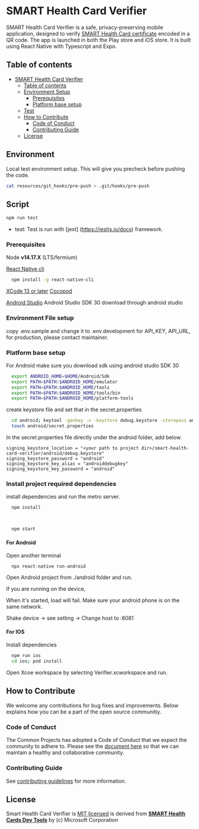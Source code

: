 # SMART Health Card Verifier

SMART Health Card Verifier is a safe, privacy-preserving mobile application, designed to verify
[SMART Health Card certificate](https://smarthealth.cards/) encoded in a QR code. The app is launched in both the Play store and iOS store. It is built using React Native with Typescript and Expo.

## Table of contents

- [SMART Health Card Verifier](#smart-health-card-verifier)
  - [Table of contents](#table-of-contents)
  - [Environment Setup](#environment-setup)
    - [Prerequisites](#prerequisites)
    - [Platform base setup](#platform-base-setup)
  - [Test](#test)
  - [How to Contribute](#how-to-contribute)
    - [Code of Conduct](#code-of-conduct)
    - [Contributing Guide](#contributing-guide)
  - [License](#license)

## Environment 

Local test environment setup. This will give you precheck before pushing the code. 
```bash
cat resources/git_hooks/pre-push > .git/hooks/pre-push
```

## Script

```bash
npm run test

```

- test: Test is run with [jest] (https://jestjs.io/docs) framework. 


### Prerequisites

Node **v14.17.X** (LTS/fermium)

[React Native cli](https://www.npmjs.com/package/react-native-cli)
```bash
  npm install -g react-native-cli
```

[XCode 13 or later](https://apps.apple.com/us/app/xcode/id497799835?mt=12)
[Cocopod](https://guides.cocoapods.org/using/getting-started.html)

[Android Studio](https://developer.android.com/studio/install)
Android Studio SDK 30 download through android studio 

### Environment File setup
copy .env.sample and change it to .env.development
for API_KEY, API_URL,  for production, please contact maintainer. 


### Platform base setup
For Android
make sure you download sdk using android studio SDK 30 


```bash
  export ANDROID_HOME=$HOME/Android/Sdk
  export PATH=$PATH:$ANDROID_HOME/emulator
  export PATH=$PATH:$ANDROID_HOME/tools
  export PATH=$PATH:$ANDROID_HOME/tools/bin
  export PATH=$PATH:$ANDROID_HOME/platform-tools

```

create keystore file and set that in the secret.properties 
```bash
  cd android; keytool -genkey -v -keystore debug.keystore -storepass android -alias androiddebugkey -keypass android -keyalg RSA -keysize 2048 
  touch android/secret.properties
```

In the secret.properties file directly under the android folder, 
add below. 

```
signing_keystore_location = "<your path to project dir>/smart-health-card-verifier/android/debug.keystore"
signing_keystore_password = "android"
signing_keystore_key_alias = "androiddebugkey"
signing_keystore_key_password = "android"
```


### Install project required dependencies

install dependencies and run the metro server. 

```bash
  npm install
  
```

```bash

  npm start
```



#### For Android
Open another terminal
```
  npx react-native run-android
```
  Open Android project from ./android folder
  and run.

If you are running on the device, 

When it's started, load will fail. Make sure your android phone is on the same network. 

Shake device -> see setting -> Change host to <ipaddress that node runs>:8081



#### For IOS 

Install dependencies 

```bash
  npm run ios
  cd ios; pod install
```

  Open  Xcoe workspace by selecting Verifier.xcworkspace
  and run. 

  
## How to Contribute

We welcome any contributions for bug fixes and improvements. Below explains how you can be a part of the open source communitiy.

### Code of Conduct

The Common Projects has adopted a Code of Conduct that we expect the community to adhere to. Please see the [document here](./CODE_OF_CONDUCT.md) so that we can maintain a healthy and collaborative community.

### Contributing Guide

See [contributing guidelines](./CONTRIBUTING.md) for more information.

## License

Smart Health Card Verifier is [MIT licensed](./LICENSE) is derived from [**SMART Health Cards Dev Tools**](https://github.com/smart-on-fhir/health-cards-dev-tools) by (c) Microsoft Corporation
